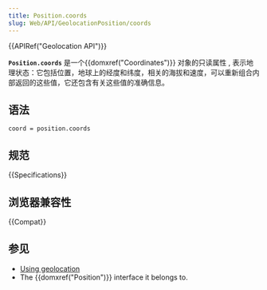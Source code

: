```yaml
---
title: Position.coords
slug: Web/API/GeolocationPosition/coords
---
```


{{APIRef("Geolocation API")}}

**`Position.coords`** 是一个{{domxref("Coordinates")}} 对象的只读属性 , 表示地理状态：它包括位置，地球上的经度和纬度，相关的海拔和速度，可以重新组合内部返回的这些值，它还包含有关这些值的准确信息。

## 语法

```plain
coord = position.coords
```

## 规范

{{Specifications}}

## 浏览器兼容性

{{Compat}}

## 参见

- [Using geolocation](/zh-CN/docs/WebAPI/Using_geolocation)
- The {{domxref("Position")}} interface it belongs to.
